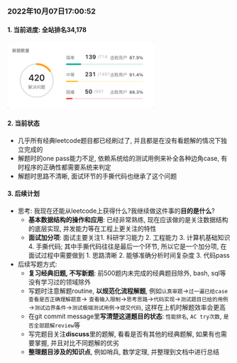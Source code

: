 ### 2022年10月07日17:00:52

#### 1. 当前进度: 全站排名34,178

<img src="image/2022年10月07日17-06-20-schedule.png" alt="leetcode进度" style="zoom:67%;" />

#### 2. 当前状态

* 几乎所有经典leetcode题目都已经刷过了, 并且都是在没有看题解的情况下独立完成的
* 解题时的one pass能力不足, 依赖系统给的测试用例来补全各种边角case, 有时程序的正确性都需要系统来判定
* 解题时思路不清晰, 面试环节的手撕代码也继承了这个问题

#### 3. 后续计划

* 思考: 我现在还能从leetcode上获得什么?我继续做这件事的**目的是什么**?
  * **基本数据结构的操作和应用**: 已经非常熟练, 现在应该做的是关注数据结构的底层实现, 并发能力等在工程上更关注的特性
  * **面试加分项**: 面试主要关注1. 科研学习能力 2. 工程能力 3. 计算机基础知识 4. 手撕代码; 其中手撕代码往往是最后一个环节, 所以它是一个加分项, 在面试过程中需要做到 1. 思路清晰 2. 能够准确分析时间复杂度 3. 代码pass
* 后续写题方式:
  * **复习经典旧题, 不写新题**: 前500题内未完成的经典题目除外, bash, sql等没有学习过的领域除外
  * 写题时注意解题routine, **以规范化流程解题**, 例如`认真审题`→`过一遍已给case查看是否正确理解题意`→ `查看输入限制`→`思考思路`→`代码实现`→`测试题目已给的用例`→`测试边界条件`→`测试极端测试用例`→`提交代码`, 这样在上机时解题效率会更高
  * 在git commit message里**写清楚这道题目的状态**: `性能排名`, `AC try次数`, `是否全部题解review`等
  * 写完题目关注**discuss**里的题解, 看看是否有其他的经典题解, 如果有也需要掌握, 并且对比不同题解的优劣
  * **整理题目涉及的知识点**, 例如哨兵, 数学定理, 并整理到文档中进行总结

